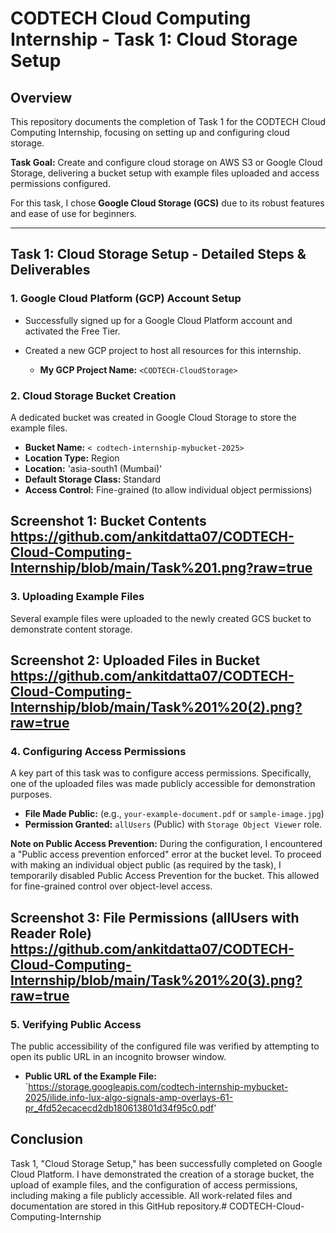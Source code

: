 # CODTECH Cloud Computing Internship - Task 1: Cloud Storage Setup

## Overview

This repository documents the completion of Task 1 for the CODTECH Cloud Computing Internship, focusing on setting up and configuring cloud storage.

**Task Goal:** Create and configure cloud storage on AWS S3 or Google Cloud Storage, delivering a bucket setup with example files uploaded and access permissions configured.

For this task, I chose **Google Cloud Storage (GCS)** due to its robust features and ease of use for beginners.

---

## Task 1: Cloud Storage Setup - Detailed Steps & Deliverables

### 1. Google Cloud Platform (GCP) Account Setup

* Successfully signed up for a Google Cloud Platform account and activated the Free Tier.
* Created a new GCP project to host all resources for this internship.

    * **My GCP Project Name:** `<CODTECH-CloudStorage>` 
### 2. Cloud Storage Bucket Creation

A dedicated bucket was created in Google Cloud Storage to store the example files.

* **Bucket Name:** `< codtech-internship-mybucket-2025>`
* **Location Type:** Region
* **Location:** 'asia-south1 (Mumbai)'
* **Default Storage Class:** Standard
* **Access Control:** Fine-grained (to allow individual object permissions)

**Screenshot 1: Bucket Contents**
https://github.com/ankitdatta07/CODTECH-Cloud-Computing-Internship/blob/main/Task%201.png?raw=true
---

### 3. Uploading Example Files

Several example files were uploaded to the newly created GCS bucket to demonstrate content storage.

**Screenshot 2: Uploaded Files in Bucket**
https://github.com/ankitdatta07/CODTECH-Cloud-Computing-Internship/blob/main/Task%201%20(2).png?raw=true
---

### 4. Configuring Access Permissions

A key part of this task was to configure access permissions. Specifically, one of the uploaded files was made publicly accessible for demonstration purposes.

* **File Made Public:** (e.g., `your-example-document.pdf` or `sample-image.jpg`)
* **Permission Granted:** `allUsers` (Public) with `Storage Object Viewer` role.

**Note on Public Access Prevention:**
During the configuration, I encountered a "Public access prevention enforced" error at the bucket level. To proceed with making an individual object public (as required by the task), I temporarily disabled Public Access Prevention for the bucket. This allowed for fine-grained control over object-level access.

**Screenshot 3: File Permissions (allUsers with Reader Role)**
https://github.com/ankitdatta07/CODTECH-Cloud-Computing-Internship/blob/main/Task%201%20(3).png?raw=true
---

### 5. Verifying Public Access

The public accessibility of the configured file was verified by attempting to open its public URL in an incognito browser window.

* **Public URL of the Example File:** `https://storage.googleapis.com/codtech-internship-mybucket-2025/ilide.info-lux-algo-signals-amp-overlays-61-pr_4fd52ecacecd2db180613801d34f95c0.pdf'

## Conclusion

Task 1, "Cloud Storage Setup," has been successfully completed on Google Cloud Platform. I have demonstrated the creation of a storage bucket, the upload of example files, and the configuration of access permissions, including making a file publicly accessible. All work-related files and documentation are stored in this GitHub repository.# CODTECH-Cloud-Computing-Internship
